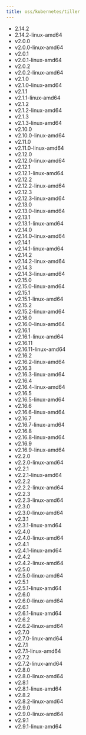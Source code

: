 ```yaml
---
title: oss/kubernetes/tiller
---
```

- 2.14.2
- 2.14.2-linux-amd64
- v2.0.0
- v2.0.0-linux-amd64
- v2.0.1
- v2.0.1-linux-amd64
- v2.0.2
- v2.0.2-linux-amd64
- v2.1.0
- v2.1.0-linux-amd64
- v2.1.1
- v2.1.1-linux-amd64
- v2.1.2
- v2.1.2-linux-amd64
- v2.1.3
- v2.1.3-linux-amd64
- v2.10.0
- v2.10.0-linux-amd64
- v2.11.0
- v2.11.0-linux-amd64
- v2.12.0
- v2.12.0-linux-amd64
- v2.12.1
- v2.12.1-linux-amd64
- v2.12.2
- v2.12.2-linux-amd64
- v2.12.3
- v2.12.3-linux-amd64
- v2.13.0
- v2.13.0-linux-amd64
- v2.13.1
- v2.13.1-linux-amd64
- v2.14.0
- v2.14.0-linux-amd64
- v2.14.1
- v2.14.1-linux-amd64
- v2.14.2
- v2.14.2-linux-amd64
- v2.14.3
- v2.14.3-linux-amd64
- v2.15.0
- v2.15.0-linux-amd64
- v2.15.1
- v2.15.1-linux-amd64
- v2.15.2
- v2.15.2-linux-amd64
- v2.16.0
- v2.16.0-linux-amd64
- v2.16.1
- v2.16.1-linux-amd64
- v2.16.11
- v2.16.11-linux-amd64
- v2.16.2
- v2.16.2-linux-amd64
- v2.16.3
- v2.16.3-linux-amd64
- v2.16.4
- v2.16.4-linux-amd64
- v2.16.5
- v2.16.5-linux-amd64
- v2.16.6
- v2.16.6-linux-amd64
- v2.16.7
- v2.16.7-linux-amd64
- v2.16.8
- v2.16.8-linux-amd64
- v2.16.9
- v2.16.9-linux-amd64
- v2.2.0
- v2.2.0-linux-amd64
- v2.2.1
- v2.2.1-linux-amd64
- v2.2.2
- v2.2.2-linux-amd64
- v2.2.3
- v2.2.3-linux-amd64
- v2.3.0
- v2.3.0-linux-amd64
- v2.3.1
- v2.3.1-linux-amd64
- v2.4.0
- v2.4.0-linux-amd64
- v2.4.1
- v2.4.1-linux-amd64
- v2.4.2
- v2.4.2-linux-amd64
- v2.5.0
- v2.5.0-linux-amd64
- v2.5.1
- v2.5.1-linux-amd64
- v2.6.0
- v2.6.0-linux-amd64
- v2.6.1
- v2.6.1-linux-amd64
- v2.6.2
- v2.6.2-linux-amd64
- v2.7.0
- v2.7.0-linux-amd64
- v2.7.1
- v2.7.1-linux-amd64
- v2.7.2
- v2.7.2-linux-amd64
- v2.8.0
- v2.8.0-linux-amd64
- v2.8.1
- v2.8.1-linux-amd64
- v2.8.2
- v2.8.2-linux-amd64
- v2.9.0
- v2.9.0-linux-amd64
- v2.9.1
- v2.9.1-linux-amd64
